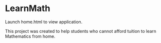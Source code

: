 # LearnMath
Launch home.html to view application.

This project was created to help students who cannot afford tuition to learn Mathematics from home.
